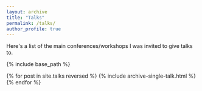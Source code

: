 ```yaml
--- 
layout: archive 
title: "Talks" 
permalink: /talks/ 
author_profile: true 
--- 
```


Here's a list of the main conferences/workshops I was invited to give talks to.

{% include base_path %}

{% for post in site.talks reversed %}
  {% include archive-single-talk.html %}
{% endfor %}
